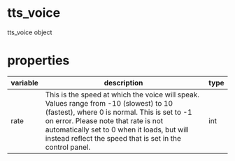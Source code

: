 # tts_voice

tts_voice object

# properties

variable | description | type
---|---|---
rate | This is the speed at which the voice will speak. Values range from -10 (slowest) to 10 (fastest), where 0 is normal. This is set to -1 on error. Please note that rate is not automatically set to 0 when it loads, but will instead reflect the speed that is set in the control panel. | int